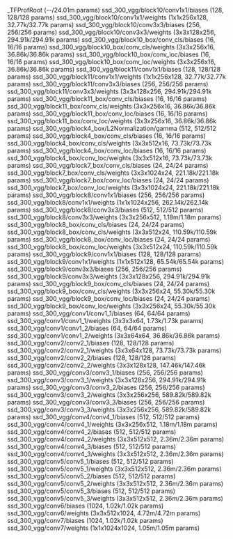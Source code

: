 _TFProfRoot (--/24.01m params)
  ssd_300_vgg/block10/conv1x1/biases (128, 128/128 params)
  ssd_300_vgg/block10/conv1x1/weights (1x1x256x128, 32.77k/32.77k params)
  ssd_300_vgg/block10/conv3x3/biases (256, 256/256 params)
  ssd_300_vgg/block10/conv3x3/weights (3x3x128x256, 294.91k/294.91k params)
  ssd_300_vgg/block10_box/conv_cls/biases (16, 16/16 params)
  ssd_300_vgg/block10_box/conv_cls/weights (3x3x256x16, 36.86k/36.86k params)
  ssd_300_vgg/block10_box/conv_loc/biases (16, 16/16 params)
  ssd_300_vgg/block10_box/conv_loc/weights (3x3x256x16, 36.86k/36.86k params)
  ssd_300_vgg/block11/conv1x1/biases (128, 128/128 params)
  ssd_300_vgg/block11/conv1x1/weights (1x1x256x128, 32.77k/32.77k params)
  ssd_300_vgg/block11/conv3x3/biases (256, 256/256 params)
  ssd_300_vgg/block11/conv3x3/weights (3x3x128x256, 294.91k/294.91k params)
  ssd_300_vgg/block11_box/conv_cls/biases (16, 16/16 params)
  ssd_300_vgg/block11_box/conv_cls/weights (3x3x256x16, 36.86k/36.86k params)
  ssd_300_vgg/block11_box/conv_loc/biases (16, 16/16 params)
  ssd_300_vgg/block11_box/conv_loc/weights (3x3x256x16, 36.86k/36.86k params)
  ssd_300_vgg/block4_box/L2Normalization/gamma (512, 512/512 params)
  ssd_300_vgg/block4_box/conv_cls/biases (16, 16/16 params)
  ssd_300_vgg/block4_box/conv_cls/weights (3x3x512x16, 73.73k/73.73k params)
  ssd_300_vgg/block4_box/conv_loc/biases (16, 16/16 params)
  ssd_300_vgg/block4_box/conv_loc/weights (3x3x512x16, 73.73k/73.73k params)
  ssd_300_vgg/block7_box/conv_cls/biases (24, 24/24 params)
  ssd_300_vgg/block7_box/conv_cls/weights (3x3x1024x24, 221.18k/221.18k params)
  ssd_300_vgg/block7_box/conv_loc/biases (24, 24/24 params)
  ssd_300_vgg/block7_box/conv_loc/weights (3x3x1024x24, 221.18k/221.18k params)
  ssd_300_vgg/block8/conv1x1/biases (256, 256/256 params)
  ssd_300_vgg/block8/conv1x1/weights (1x1x1024x256, 262.14k/262.14k params)
  ssd_300_vgg/block8/conv3x3/biases (512, 512/512 params)
  ssd_300_vgg/block8/conv3x3/weights (3x3x256x512, 1.18m/1.18m params)
  ssd_300_vgg/block8_box/conv_cls/biases (24, 24/24 params)
  ssd_300_vgg/block8_box/conv_cls/weights (3x3x512x24, 110.59k/110.59k params)
  ssd_300_vgg/block8_box/conv_loc/biases (24, 24/24 params)
  ssd_300_vgg/block8_box/conv_loc/weights (3x3x512x24, 110.59k/110.59k params)
  ssd_300_vgg/block9/conv1x1/biases (128, 128/128 params)
  ssd_300_vgg/block9/conv1x1/weights (1x1x512x128, 65.54k/65.54k params)
  ssd_300_vgg/block9/conv3x3/biases (256, 256/256 params)
  ssd_300_vgg/block9/conv3x3/weights (3x3x128x256, 294.91k/294.91k params)
  ssd_300_vgg/block9_box/conv_cls/biases (24, 24/24 params)
  ssd_300_vgg/block9_box/conv_cls/weights (3x3x256x24, 55.30k/55.30k params)
  ssd_300_vgg/block9_box/conv_loc/biases (24, 24/24 params)
  ssd_300_vgg/block9_box/conv_loc/weights (3x3x256x24, 55.30k/55.30k params)
  ssd_300_vgg/conv1/conv1_1/biases (64, 64/64 params)
  ssd_300_vgg/conv1/conv1_1/weights (3x3x3x64, 1.73k/1.73k params)
  ssd_300_vgg/conv1/conv1_2/biases (64, 64/64 params)
  ssd_300_vgg/conv1/conv1_2/weights (3x3x64x64, 36.86k/36.86k params)
  ssd_300_vgg/conv2/conv2_1/biases (128, 128/128 params)
  ssd_300_vgg/conv2/conv2_1/weights (3x3x64x128, 73.73k/73.73k params)
  ssd_300_vgg/conv2/conv2_2/biases (128, 128/128 params)
  ssd_300_vgg/conv2/conv2_2/weights (3x3x128x128, 147.46k/147.46k params)
  ssd_300_vgg/conv3/conv3_1/biases (256, 256/256 params)
  ssd_300_vgg/conv3/conv3_1/weights (3x3x128x256, 294.91k/294.91k params)
  ssd_300_vgg/conv3/conv3_2/biases (256, 256/256 params)
  ssd_300_vgg/conv3/conv3_2/weights (3x3x256x256, 589.82k/589.82k params)
  ssd_300_vgg/conv3/conv3_3/biases (256, 256/256 params)
  ssd_300_vgg/conv3/conv3_3/weights (3x3x256x256, 589.82k/589.82k params)
  ssd_300_vgg/conv4/conv4_1/biases (512, 512/512 params)
  ssd_300_vgg/conv4/conv4_1/weights (3x3x256x512, 1.18m/1.18m params)
  ssd_300_vgg/conv4/conv4_2/biases (512, 512/512 params)
  ssd_300_vgg/conv4/conv4_2/weights (3x3x512x512, 2.36m/2.36m params)
  ssd_300_vgg/conv4/conv4_3/biases (512, 512/512 params)
  ssd_300_vgg/conv4/conv4_3/weights (3x3x512x512, 2.36m/2.36m params)
  ssd_300_vgg/conv5/conv5_1/biases (512, 512/512 params)
  ssd_300_vgg/conv5/conv5_1/weights (3x3x512x512, 2.36m/2.36m params)
  ssd_300_vgg/conv5/conv5_2/biases (512, 512/512 params)
  ssd_300_vgg/conv5/conv5_2/weights (3x3x512x512, 2.36m/2.36m params)
  ssd_300_vgg/conv5/conv5_3/biases (512, 512/512 params)
  ssd_300_vgg/conv5/conv5_3/weights (3x3x512x512, 2.36m/2.36m params)
  ssd_300_vgg/conv6/biases (1024, 1.02k/1.02k params)
  ssd_300_vgg/conv6/weights (3x3x512x1024, 4.72m/4.72m params)
  ssd_300_vgg/conv7/biases (1024, 1.02k/1.02k params)
  ssd_300_vgg/conv7/weights (1x1x1024x1024, 1.05m/1.05m params)
